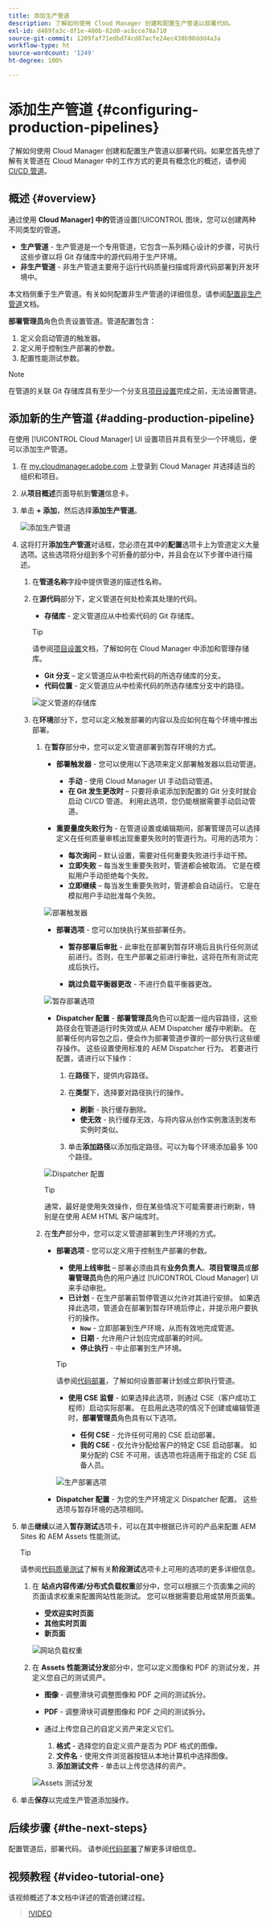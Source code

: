 ```yaml
---
title: 添加生产管道
description: 了解如何使用 Cloud Manager 创建和配置生产管道以部署代码。
exl-id: d489fa3c-df1e-480b-82d0-ac8cce78a710
source-git-commit: 1209faf71edbd74cd87acfe24ec438b98ddd4a3a
workflow-type: ht
source-wordcount: '1249'
ht-degree: 100%

---
```



# 添加生产管道 {#configuring-production-pipelines}

了解如何使用 Cloud Manager 创建和配置生产管道以部署代码。如果您首先想了解有关管道在 Cloud Manager 中的工作方式的更具有概念化的概述，请参阅 [CI/CD 管道](/help/overview/ci-cd-pipelines.md)。

## 概述 {#overview}

通过使用 **Cloud Manager] 中的**&#x200B;管道设置[!UICONTROL 图块，您可以创建两种不同类型的管道。

* **生产管道** - 生产管道是一个专用管道，它包含一系列精心设计的步骤，可执行这些步骤以将 Git 存储库中的源代码用于生产环境。
* **非生产管道** - 非生产管道主要用于运行代码质量扫描或将源代码部署到开发环境中。

本文档侧重于生产管道。有关如何配置非生产管道的详细信息，请参阅[配置非生产管道](/help/using/non-production-pipelines.md)文档。

**部署管理员**&#x200B;角色负责设置管道。管道配置包含：

1. 定义会启动管道的触发器。
1. 定义用于控制生产部署的参数。
1. 配置性能测试参数。

>[!NOTE]
>
>在管道的关联 Git 存储库具有至少一个分支且[项目设置](/help/getting-started/program-setup.md)完成之前，无法设置管道。

## 添加新的生产管道 {#adding-production-pipeline}

在使用 [!UICONTROL Cloud Manager] UI 设置项目并具有至少一个环境后，便可以添加生产管道。

1. 在 [my.cloudmanager.adobe.com](https://my.cloudmanager.adobe.com/) 上登录到 Cloud Manager 并选择适当的组织和项目。

1. 从&#x200B;**项目概述**&#x200B;页面导航到&#x200B;**管道**&#x200B;信息卡。

1. 单击 **+ 添加**，然后选择&#x200B;**添加生产管道**。

   ![添加生产管道](/help/assets/configure-pipelines/add-prod1.png)

1. 这将打开&#x200B;**添加生产管道**&#x200B;对话框，您必须在其中的&#x200B;**配置**&#x200B;选项卡上为管道定义大量选项。这些选项将分组到多个可折叠的部分中，并且会在以下步骤中进行描述。

   1. 在&#x200B;**管道名称**&#x200B;字段中提供管道的描述性名称。

   1. 在&#x200B;**源代码**&#x200B;部分下，定义管道在何处检索其处理的代码。

      * **存储库** - 定义管道应从中检索代码的 Git 存储库。

      >[!TIP]
      >
      >请参阅[项目设置](/help/getting-started/program-setup.md)文档，了解如何在 Cloud Manager 中添加和管理存储库。

      * **Git 分支** – 定义管道应从中检索代码的所选存储库的分支。
      * **代码位置** - 定义管道应从中检索代码的所选存储库分支中的路径。

      ![定义管道的存储库](/help/assets/configure-pipelines/add-prod2.png)

   1. 在&#x200B;**环境**&#x200B;部分下，您可以定义触发部署的内容以及应如何在每个环境中推出部署。

      1. 在&#x200B;**暂存**&#x200B;部分中，您可以定义管道部署到暂存环境的方式。

         * **部署触发器** - 您可以使用以下选项来定义部署触发器以启动管道。

            * **手动** - 使用 Cloud Manager UI 手动启动管道。
            * **在 Git 发生更改时** – 只要将承诺添加到配置的 Git 分支时就会启动 CI/CD 管道。 利用此选项，您仍能根据需要手动启动管道。

         * **重要量度失败行为** - 在管道设置或编辑期间，部署管理员可以选择定义在任何质量审核出现重要失败时的管道行为。可用的选项为：

            * **每次询问** – 默认设置，需要对任何重要失败进行手动干预。
            * **立即失败** – 每当发生重要失败时，管道都会被取消。 它是在模拟用户手动拒绝每个失败。
            * **立即继续** – 每当发生重要失败时，管道都会自动运行。 它是在模拟用户手动批准每个失败。

         ![部署触发器](/help/assets/configure-pipelines/add-prod3.png)

         * **部署选项** - 您可以加快执行某些部署任务。

            * **暂存部署后审批** - 此审批在部署到暂存环境后且执行任何测试前进行。否则，在生产部署之前进行审批，这将在所有测试完成后执行。

            * **跳过负载平衡器更改** - 不进行负载平衡器更改。

         ![暂存部署选项](/help/assets/configure-pipelines/add-prod4.png)

         * **Dispatcher 配置** - **部署管理员**&#x200B;角色可以配置一组内容路径，这些路径会在管道运行时失效或从 AEM Dispatcher 缓存中刷新。 在部署任何内容包之后，便会作为部署管道步骤的一部分执行这些缓存操作。 这些设置使用标准的 AEM Dispatcher 行为。 若要进行配置，请进行以下操作：

            1. 在&#x200B;**路径**&#x200B;下，提供内容路径。
            1. 在&#x200B;**类型**&#x200B;下，选择要对路径执行的操作。

               * **刷新** - 执行缓存删除。
               * **使无效** - 执行缓存无效，与将内容从创作实例激活到发布实例时类似。

            1. 单击&#x200B;**添加路径**&#x200B;以添加指定路径。可以为每个环境添加最多 100 个路径。

         ![Dispatcher 配置](/help/assets/configure-pipelines/dispatcher-stage.png)

         >[!TIP]
         >
         >通常，最好是使用失效操作，但在某些情况下可能需要进行刷新，特别是在使用 AEM HTML 客户端库时。

      1. 在&#x200B;**生产**&#x200B;部分中，您可以定义管道部署到生产环境的方式。

         * **部署选项** - 您可以定义用于控制生产部署的参数。

            * **使用上线审批** – 部署必须由具有&#x200B;**业务负责人**、**项目管理员**&#x200B;或&#x200B;**部署管理员**&#x200B;角色的用户通过 [!UICONTROL Cloud Manager] UI 来手动审批。
            * **已计划** - 在生产部署前暂停管道以允许对其进行安排。 如果选择此选项，管道会在部署到暂存环境后停止，并提示用户要执行的操作。
               * **`Now`** - 立即部署到生产环境，从而有效地完成管道。
               * **日期** - 允许用户计划应完成部署的时间。
               * **停止执行** - 中止部署到生产环境。

           >[!TIP]
           >
           >请参阅[代码部署](/help/using/code-deployment.md)，了解如何设置部署计划或立即执行管道。

            * **使用 CSE 监督** - 如果选择此选项，则通过 CSE（客户成功工程师）启动实际部署。 在启用此选项的情况下创建或编辑管道时，**部署管理员**&#x200B;角色具有以下选项。

               * **任何 CSE** - 允许任何可用的 CSE 启动部署。
               * **我的 CSE** - 仅允许分配给客户的特定 CSE 启动部署。 如果分配的 CSE 不可用，该选项也将适用于指定的 CSE 后备人员。

           ![生产部署选项](/help/assets/configure-pipelines/prod-deploymentoptions.png)

         * **Dispatcher 配置** - 为您的生产环境定义 Dispatcher 配置。 这些选项与暂存环境的选项相同。

1. 单击&#x200B;**继续**&#x200B;以进入&#x200B;**暂存测试**&#x200B;选项卡，可以在其中根据已许可的产品来配置 AEM Sites 和 AEM Assets 性能测试。

   >[!TIP]
   >
   >请参阅[代码质量测试](/help/using/code-quality-testing.md#performance-testing)了解有关&#x200B;**阶段测试**&#x200B;选项卡上可用的选项的更多详细信息。

   1. 在 **站点内容传递/分布式负载权重**&#x200B;部分中，您可以根据三个页面集之间的页面请求权重来配置网站性能测试。 您可以根据需要启用或禁用页面集。

      * **受欢迎实时页面**
      * **其他实时页面**
      * **新页面**

      ![网站负载权重](/help/assets/configure-pipelines/add-prod5.png)

   1. 在 **Assets 性能测试分发**&#x200B;部分中，您可以定义图像和 PDF 的测试分发，并定义您自己的测试资产。

      * **图像** - 调整滑块可调整图像和 PDF 之间的测试拆分。
      * **PDF** - 调整滑块可调整图像和 PDF 之间的测试拆分。

      * 通过上传您自己的自定义资产来定义它们。

         1. **格式** - 选择您的自定义资产是否为 PDF 格式的图像。
         1. **文件名** - 使用文件浏览器按钮从本地计算机中选择图像。
         1. **添加测试文件** - 单击以上传您选择的资产。

      ![Assets 测试分发](/help/assets/configure-pipelines/add-prod6.png)

1. 单击&#x200B;**保存**&#x200B;以完成生产管道添加操作。

## 后续步骤 {#the-next-steps}

配置管道后，部署代码。 请参阅[代码部署](/help/using/code-deployment.md)了解更多详细信息。

## 视频教程 {#video-tutorial-one}

该视频概述了本文档中详述的管道创建过程。

>[!VIDEO](https://video.tv.adobe.com/v/327604?captions=chi_hans)
